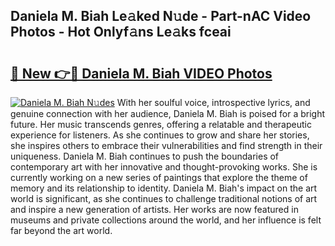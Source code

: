 ## Daniela M. Biah Le𝚊ked N𝚞de - Part-nAC Video Photos - Hot Onlyf𝚊ns Le𝚊ks fceai

# <h2><a href="http://ac4540.deff.icu/?id=Daniela+M.+Biah">🔗 New 👉🔴 Daniela M. Biah VIDEO Photos</a></h2>

[![Daniela M. Biah N𝚞des](https://i.imgur.com/rIISA9y.gif)](http://ac4540.deff.icu/?id=Daniela+M.+Biah)
With her soulful voice, introspective lyrics, and genuine connection with her audience, Daniela M. Biah is poised for a bright future. Her music transcends genres, offering a relatable and therapeutic experience for listeners. As she continues to grow and share her stories, she inspires others to embrace their vulnerabilities and find strength in their uniqueness. Daniela M. Biah continues to push the boundaries of contemporary art with her innovative and thought-provoking works. She is currently working on a new series of paintings that explore the theme of memory and its relationship to identity. Daniela M. Biah's impact on the art world is significant, as she continues to challenge traditional notions of art and inspire a new generation of artists. Her works are now featured in museums and private collections around the world, and her influence is felt far beyond the art world.
